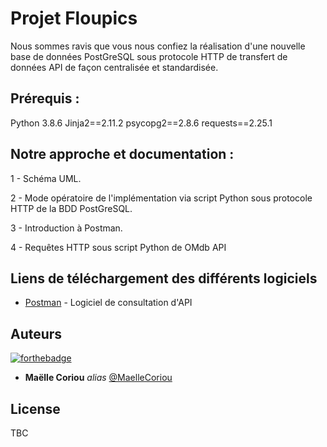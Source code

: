 # Projet Floupics

Nous sommes ravis que vous nous confiez la réalisation d'une nouvelle base de données PostGreSQL sous protocole HTTP de transfert de données API de façon centralisée et standardisée. 

## Prérequis :

Python 3.8.6
Jinja2==2.11.2
psycopg2==2.8.6
requests==2.25.1

## Notre approche et documentation :

1 - Schéma UML.

2 - Mode opératoire de l'implémentation via script Python sous protocole HTTP de la BDD PostGreSQL.

3 - Introduction à Postman.

4 - Requêtes HTTP sous script Python de OMdb API

## Liens de téléchargement des différents logiciels

* [Postman](https://www.postman.com/downloads/) - Logiciel de consultation d'API


## Auteurs
[![forthebadge](http://forthebadge.com/images/badges/built-with-love.svg)](http://forthebadge.com)

* **Maëlle Coriou** _alias_ [@MaelleCoriou](https://github.com/MaelleCoriou)

## License

TBC 

